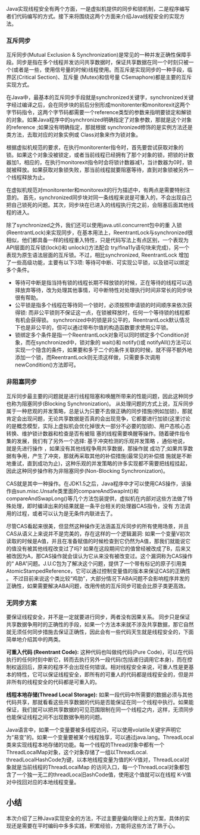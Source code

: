 Java实现线程安全有两个方面，一是虚拟机提供的同步和锁机制，二是程序编写者们代码编写的方式。接下来将围绕这两个方面来介绍Java线程安全的实现方法。

### 互斥同步
互斥同步(Mutual Exclusion & Synchronization)是常见的一种并发正确性保障手段。同步是指在多个线程并发访问共享数据时，保证共享数据在同一个时刻只被一个(或者是一些，使用信号量的时候)线程使用。而互斥是实现同步的一种手段，临界区(Critical Section)、互斥量 (Mutex)和信号量 CSemaphore)都是主要的互斥实现方式。

在Java中，最基本的互斥同步手段就是synchronized关键字，synchronized关键字经过编译之后，会在同步块的前后分别形成monitorenter和monitorexit这两个字节码指令，这两个字节码都需要一个reference类型的参数来指明要锁定和解锁的对象。如果Java程序中的synchronized明确指定了对象参数，那就是这个对象的reference ;如果没有明确指定，那就根据 synchronized修饰的是实例方法还是类方法，去取对应的对象实例或 Class对象来作为锁对象。

根据虚拟机规范的要求，在执行monitorenter指令时，首先要尝试获取对象的锁。如果这个对象没被锁定，或者当前线程已经拥有了那个对象的锁，把锁的计数器加1，相应的，在执行monitorexit指令时会将锁计数器减1，当计数器为0时，锁就被释放。如果获取对象锁失败，那当前线程就要阻塞等待，直到对象锁被另外一个线程释放为止。

在虚拟机规范对monitorenter和monitorexit的行为描述中，有两点是需要特别注意的。 首先，synchronized同步块对同一条线程来说是可重入的，不会出现自己把自己锁死的问题。其次，同步块在已进入的线程执行完之前，会阻塞后面其他线程的进入。

除了synchronized之外，我们还可以使用java.util.concurrent包中的重 入锁(ReentrantLock)来实现同步，在基本用法上，ReentrantLock与synchronized很相似，他们都具备一样的线程重入特性，只是代码写法上有点区别，一个表现为API层面的互斥锁(lock()和 unlock()方法配合 try/fina11y语句块来完成)，另一个表现为原生语法层面的互斥锁。不过，相比synchronized, ReentrantLock 增加了一些高级功能，主要有以下3项: 等待可中断、可实现公平锁，以及锁可以绑定多个条件。

* 等待可中断是指当持有锁的线程长期不释放锁的时候，正在等待的线程可以选择放弃等待，改为处理其他事情，可中断特性对处理执行时间非常长的同步块很有帮助。
* 公平锁是指多个线程在等待同一个锁时，必须按照申请锁的时间顺序来依次获得锁: 而非公平锁则不保证这一点，在锁被释放时，任何一个等待锁的线程都有机会获得锁。 synchronized中的锁是非公平的，ReentrantLock默认情况下也是非公平的，但可以通过带布尔值的构造函数要求使用公平锁。
* 锁绑定多个条件是指一个ReentrantLock对象可以同时绑定多个Condition对象，而在synchronized中，锁对象的 wait()和 notify()或 notifyAll()方法可以实现一个隐含的条件，如果要和多于二个的条件关联的时候，就不得不额外地添加一个锁，而ReentrantLock则无须这样做，只需要多次调用newCondition()方法即可。

### 非阻塞同步

互斥同步最主要的问题就是进行线程阻塞和唤醒所带来的性能问题，因此这种同步也称为阻塞同步(Blocking Synchronization)。 从处理问题的方式上说，互斥同步属于一种悲观的并发策略，总是认为只要不去做正确的同步措施(例如加锁)，那就肯定会出现问题，无论共享数据是否真的会出现竞争，它都要进行加锁(这里讨论的是概念模型，实际上虚拟机会优化掉很大一部分不必要的加锁)、用户态核心态转换、维护锁计数器和检查是否有被阻 塞的线程需要唤醒等操作。随着硬件指令集的发展，我们有了另外一个选择: 基于冲突检测的乐观并发策略 ，通俗地说， 就是先进行操作 ，如果没有其他线程争用共享数据，那操作就 成功了;如果共享数据有争用，产生了冲突，那就再采取其他的补偿措施(最常见的补偿措 施就是不断地重试，直到成功为止)，这种乐观的并发策略的许多实现都不需要把线程挂起， 因此这种同步操作称为非阻塞同步(Non-Blocking Synchronization)。

CAS就是其中一种操作。在JDK1.5之后，Java程序中才可以使用CAS操作，该操作由sun.misc.Unsafe类里面的compareAndSwaplnt()和 compareAndSwapLong()等几个方法包装提供，虚拟机在内部对这些方法做了特殊处理，即时编译出来的结果就是一条平台相关的处理器CAS指令，没有 方法调用的过程，或者可以认为是无条件内联进去了。

尽管CAS看起来很美，但显然这种操作无法涵盖互斥同步的所有使用场景，并且 CAS从语义上来说并不是完美的，存在这样的一个逻辑漏洞: 如果一个变量V初次读取的时候是A值，并且在准备赋值的时候检查到它仍然为A值，那我们就能说它的值没有被其他线程改变过了吗? 如果在这段期间它的值曾经被改成了B，后来又被改因为A，那CAS操作就会误认为它从来没有被改变过。这个漏洞称为CAS操作的“ ABA”问题。J.U.C包为了解决这个问题，提供了一个带有标记的原子引用类AtomicStampedReference，它可以通过控制变量值的版本来保证CAS的正确性 。 不过目前来说这个类比较“鸡肋”，大部分情况下ABA问题不会影响程序井发的正确性，如果需要解决ABA问题，改用传统的互斥同步可能会比原子类更高效。

### 无同步方案
要保证线程安全，并不是一定就要进行同步，两者没有因果关系。 同步只是保证共享数据争用时的正确性的手段，如果一个方法本来就不涉及共享数据，那它自然就无须任何同步措施去保证正确性，因此会有一些代码天生就是线程安全的，下面简单地介绍其中的两类。

**可重入代码 (Reentrant Code):** 这种代码也叫做纯代码(Pure Code)，可以在代码执行的任何时刻中断它，转而去执行另外一段代码(包括递归调用它本身)，而在控制权返回后，原来的程序不会出现任何错误。相对线程安全来说，可重人性是更基本的特性，它可以保证线程安全，即所有的可重人的代码都是线程安全的，但是并非所有的线程安全的代码都是可重入的。

**线程本地存储(Thread Local Storage):** 如果一段代码中所需要的数据必须与其他代码共享，那就看看这些共享数据的代码是否能保证在同一个线程中执行。如果能保证，我们就可以把共享数据的可见范围限制在同一个线程之内，这样，无须同步也能保证线程之间不出现数据争用的问题。

Java语言中，如果一个变量要被多线程访问，可以使用volatile关键宇声明它为“易变”的。如果一个变量要被某个线程独享，可以通过java.lang。ThreadLocal类来实现线程本地存储的功能。每一个线程的Thread对象中都有一个ThreadLocalMap对象，这个对象存储了一组以ThreadLocal. threadLocalHashCode为键，以本地线程变量为值的K-V值对，ThreadLocal对象就是当前线程的ThreadLocalMap 的访问入口，每一个ThreadLocal对象都包含了一个独一无二的threadLoca旧ashCode值，使用这个值就可以在线程 K-V值对中找回对应的本地线程变量。

## 小结
本次介绍了三种Java实现安全的方法，不过主要是偏向理论上的方案，具体的实现还是需要在平时编码中多多实践，积累经验，方能将这些方法了熟于心。